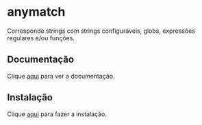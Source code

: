# anymatch

Corresponde strings com strings configuráveis, globs, expressões regulares e/ou funções.

## Documentação

Clique [aqui](https://github.com/micromatch/anymatch) para ver a documentação.

## Instalação

Clique [aqui](https://www.npmjs.com/package/anymatch) para fazer a instalação.